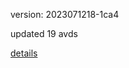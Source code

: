 version: 2023071218-1ca4

updated 19 avds

[details](https://github.com/0x74f917491bfa7ebfa379/ali_avd_db/blob/master/change_log/2023/07/12/18/1ca4.txt)